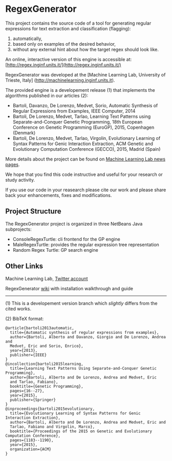 # RegexGenerator

This project contains the source code of a tool for generating regular expressions for text extraction and classification (flagging):

1. automatically,
2. based only on examples of the desired behavior,
3. without any external hint about how the target regex should look like.

An online, interactive version of this engine is accessible at: [http://regex.inginf.units.it/](http://regex.inginf.units.it/)

RegexGenerator was developed at the [Machine Learning Lab, University of Trieste, Italy] (http://machinelearning.inginf.units.it).

The provided engine is a developement release (1) that implements the algorithms published in our articles (2):

* Bartoli, Davanzo, De Lorenzo, Medvet, Sorio, Automatic Synthesis of Regular Expressions from Examples, IEEE Computer, 2014
* Bartoli, De Lorenzo, Medvet, Tarlao, Learning Text Patterns using Separate-and-Conquer Genetic Programming, 18th European Conference on Genetic Programming (EuroGP), 2015, Copenhagen (Denmark)
* Bartoli, De Lorenzo, Medvet, Tarlao, Virgolin, Evolutionary Learning of Syntax Patterns for Genic Interaction Extraction, ACM Genetic and Evolutionary Computation Conference (GECCO), 2015, Madrid (Spain)

More details about the project can be found on [Machine Learning Lab news pages](http://machinelearning.inginf.units.it/news/newregexgeneratortoolonline).

We hope that you find this code instructive and useful for your research or study activity.

If you use our code in your reasearch please cite our work and please share back your enhancements, fixes and 
modifications.

## Project Structure

The RegexGenerator project is organized in three NetBeans Java subprojects:

* ConsoleRegexTurtle:  cli frontend for the GP engine
* MaleRegexTurtle:       provides the regular expression tree representation
* Random Regex Turtle:     GP search engine 

## Other Links

Machine Learning Lab, [Twitter account](https://twitter.com/MaleLabTs)

RegexGenerator [wiki](https://github.com/MaLeLabTs/RegexGenerator/wiki) with installation walkthrough and guide

---

(1) This is a developement version branch which *slightly* differs from the cited works.

(2) BibTeX format:

    @article{bartoli2013automatic,
      title={Automatic synthesis of regular expressions from examples},
      author={Bartoli, Alberto and Davanzo, Giorgio and De Lorenzo, Andrea and 
      Medvet, Eric and Sorio, Enrico},
      year={2013},
      publisher={IEEE}
    }
    @incollection{bartoli2015learning,
      title={Learning Text Patterns Using Separate-and-Conquer Genetic Programming},
      author={Bartoli, Alberto and De Lorenzo, Andrea and Medvet, Eric
      and Tarlao, Fabiano},
      booktitle={Genetic Programming},
      pages={16--27},
      year={2015},
      publisher={Springer}
    }
    @inproceedings{bartoli2015evolutionary,
      title={Evolutionary Learning of Syntax Patterns for Genic Interaction Extraction},
      author={Bartoli, Alberto and De Lorenzo, Andrea and Medvet, Eric and
      Tarlao, Fabiano and Virgolin, Marco},
      booktitle={Proceedings of the 2015 on Genetic and Evolutionary Computation Conference},
      pages={1183--1190},
      year={2015},
      organization={ACM}
    }

